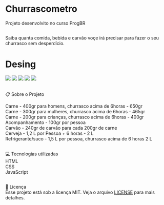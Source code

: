 # Churrascometro

Projeto desenvolvito no curso ProgBR

##
Saiba quanta comida, bebida e carvão voçe irá precisar para fazer o seu churrasco sem desperdício.

##
<h1>Desing</h1>
<img src="./desing/1.png">
<img src="desing/2.png">
<img src="desing/3.png">
<img src="desing/4.png">
<img src="desing/5.png">


##
📋 Sobre o Projeto

Carne - 400gr para homens, churrasco acima  de 6horas - 650gr<br>
Carne - 300gr para mulheres, churrasco acima  de 6horas - 465gr<br>
Carne - 200gr para crianças, churrasco acima  de 6horas - 400gr<br>
Acompanhamento - 100gr por pessoa<br>
Carvão - 240gr de carvão para cada 200gr de carne<br>
Cerveja - 1,2 L por Pessoa + 6 horas - 2 L<br>
Refrigerante/suco - 1,5 L por pessoa, churrasco acima de 6 horas 2 L<br>

##
💻 Tecnologias utilizadas<br>
HTML<br>
CSS<br>
JavaScript<br>

##
📕 Licença<br>
Esse projeto está sob a licença MIT. Veja o arquivo <a href="https://github.com/git/git-scm.com/blob/main/MIT-LICENSE.txt"> LICENSE</a> para mais detalhes.
